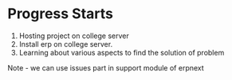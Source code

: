 # Progress Starts

1. Hosting project on college server
2. Install erp on college server.
3. Learning about various aspects to find the solution of problem


Note - we can use issues part in support module of erpnext
